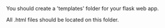 
You should create a 'templates' folder for your flask web app.

All .html files should be located on this folder.
